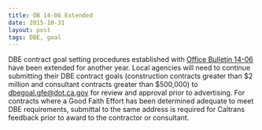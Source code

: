 ```yaml
---
title: OB 14-06 Extended
date: 2015-10-31
layout: post
tags: DBE, goal
---
```


DBE contract goal setting procedures established with [Office Bulletin 14-06](http://www.dot.ca.gov/hq/LocalPrograms/DLA_OB/2014/ob14-06.pdf) have been extended for another year. Local agencies will need to continue submitting their DBE contract goals (construction contracts greater than $2 million and consultant contracts greater than $500,000) to dbegoal.gfe@dot.ca.gov for review and approval prior to advertising. For contracts where a Good Faith Effort has been determined adequate to meet DBE requirements, submittal to the same address is required for Caltrans feedback prior to award to the contractor or consultant.
